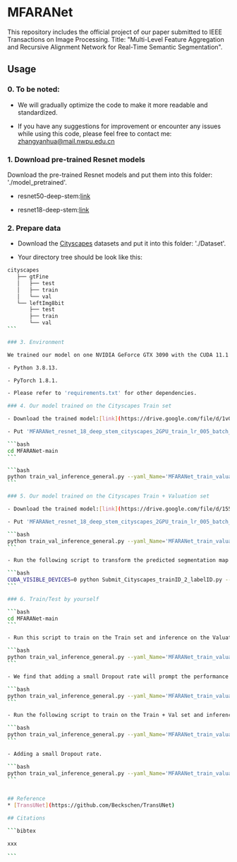# MFARANet
This repository includes the official project of our paper submitted to IEEE Transactions on Image Processing. Title: "Multi-Level Feature Aggregation and Recursive Alignment Network for Real-Time Semantic Segmentation".

## Usage

### 0. To be noted:

- We will gradually optimize the code to make it more readable and standardized.

- If you have any suggestions for improvement or encounter any issues while using this code, please feel free to contact me: zhangyanhua@mail.nwpu.edu.cn

### 1. Download pre-trained Resnet models

Download the pre-trained Resnet models and put them into this folder: './model_pretrained'.

- resnet50-deep-stem:[link](https://drive.google.com/file/d/1OktRGqZ15dIyB2YTySLfOVtprerHgbef/view?usp=sharing)

- resnet18-deep-stem:[link](https://drive.google.com/file/d/1q1VBV37acIte0GynoS054BWfwwdx1NiZ/view?usp=sharing)

### 2. Prepare data

- Download the [Cityscapes](https://www.cityscapes-dataset.com/) datasets and put it into this folder: './Dataset'.

- Your directory tree should be look like this:
````bash
cityscapes
   ├── gtFine
   │   ├── test
   │   ├── train
   │   └── val
   └── leftImg8bit
       ├── test
       ├── train
       └── val
```

### 3. Environment

We trained our model on one NVIDIA GeForce GTX 3090 with the CUDA 11.1 and CUDNN 8.0.

- Python 3.8.13.

- PyTorch 1.8.1. 

- Please refer to 'requirements.txt' for other dependencies.

### 4. Our model trained on the Cityscapes Train set 

- Download the trained model:[link](https://drive.google.com/file/d/1vGLHOW-_ref28PC0LXSyMuW-J6QJRPLB/view?usp=sharing). On the Valuation set, this trained model reaches 78.2% and 77.9% with input size 1024x2048 and 1024x1024, respectively. Its pruned version reaches 77.9% and 77.7%, respectively.

- Put 'MFARANet_resnet_18_deep_stem_cityscapes_2GPU_train_lr_005_batch_14_200_200.pth' into this folder: './save/model/our_model_train_val'. Run the following order:

```bash
cd MFARANet-main
```

```bash
python train_val_inference_general.py --yaml_Name='MFARANet_train_valuation_Basic_Config.yaml' --train_gpu 0 --NAME_model 'MFARANet_resnet_18_deep_stem' --Marker 'Branch_1_2_3_4_Paper_Val' --load_trained_model='./save/model/our_model_train_val/MFARANet_resnet_18_deep_stem_cityscapes_2GPU_train_lr_005_batch_14_200_200.pth'
```

### 5. Our model trained on the Cityscapes Train + Valuation set 

- Download the trained model:[link](https://drive.google.com/file/d/155ygZ50a6EwGqjm6qEnZ1shGQ9J3TKxn/view?usp=sharing). On the Test set, this trained model reaches 77.3% and 77.1% with input size 1024x2048 and 1024x1024, respectively. Its pruned version reaches 77.0% and 76.8%, respectively.

- Put 'MFARANet_resnet_18_deep_stem_cityscapes_2GPU_train_lr_005_batch_14_275_274.pth' into this folder: './save/model/our_model_trainval_test'. Run the following script:

```bash
python train_val_inference_general.py --yaml_Name='MFARANet_train_valuation_Basic_Config_Trainval_Test.yaml' --train_gpu 1 --NAME_model 'MFARANet_resnet_18_deep_stem' --Marker 'Branch_1_2_3_4_Paper_TrainVal_Test' --load_trained_model='./save/model/our_model_trainval_test/MFARANet_resnet_18_deep_stem_cityscapes_2GPU_train_lr_005_batch_14_275_274.pth'
```

- Run the following script to transform the predicted segmentation map from trainID to labelID, then follow the instruction in the [Cityscapes official website](https://www.cityscapes-dataset.com/) to submit to their test service:

```bash
CUDA_VISIBLE_DEVICES=0 python Submit_Cityscapes_trainID_2_labelID.py --path_Name='MFARANet_resnet_18_deep_stem_Branch_1_2_3_4_Paper_TrainVal_Test_cityscapes'
```

### 6. Train/Test by yourself

```bash
cd MFARANet-main
```

- Run this script to train on the Train set and inference on the Valuation set.

```bash
python train_val_inference_general.py --yaml_Name='MFARANet_train_valuation_Basic_Config.yaml' --train_gpu 0 1 --NAME_model 'MFARANetScaleChoice_resnet_18_deep_stem' --Branch_Choose 1 2 3 4 --Marker 'Branch_1_2_3_4_Drop_0.05_Train_epochs_200' --epochs 200 --if_train_val
```

- We find that adding a small Dropout rate will prompt the performance.

```bash
python train_val_inference_general.py --yaml_Name='MFARANet_train_valuation_Basic_Config.yaml' --train_gpu 0 1 --NAME_model 'MFARANetScaleChoice_resnet_18_deep_stem' --Branch_Choose 1 2 3 4 --Dropout_Rate_CNN 0 0.05 0.05 0.05 0.05 --Marker 'Branch_1_2_3_4_Drop_0.05_Train_epochs_200' --epochs 200 --if_train_val
```

- Run the following script to train on the Train + Val set and inference on the Test set.

```bash
python train_val_inference_general.py --yaml_Name='MFARANet_train_valuation_Basic_Config_Trainval_Test.yaml' --train_gpu 0 1 --NAME_model 'MFARANetScaleChoice_resnet_18_deep_stem' --Branch_Choose 1 2 3 4 --Marker 'Branch_1_2_3_4_Drop_0.05_TrainVal_epochs_200' --epochs 200 --if_train_val
```

- Adding a small Dropout rate.

```bash
python train_val_inference_general.py --yaml_Name='MFARANet_train_valuation_Basic_Config_Trainval_Test.yaml' --train_gpu 0 1 --NAME_model 'MFARANetScaleChoice_resnet_18_deep_stem' --Branch_Choose 1 2 3 4 --Dropout_Rate_CNN 0 0.05 0.05 0.05 0.05 --Marker 'Branch_1_2_3_4_Drop_0.05_TrainVal_epochs_200' --epochs 200 --if_train_val
```


## Reference
* [TransUNet](https://github.com/Beckschen/TransUNet)

## Citations

```bibtex

xxx

```
